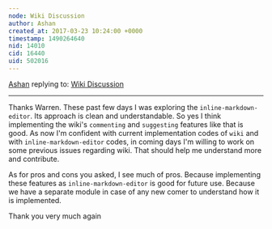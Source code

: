```yaml
---
node: Wiki Discussion
author: Ashan
created_at: 2017-03-23 10:24:00 +0000
timestamp: 1490264640
nid: 14010
cid: 16440
uid: 502016
---
```




[Ashan](../profile/Ashan) replying to: [Wiki Discussion](../notes/Ashan/03-13-2017/wiki-discussion)

----
Thanks Warren. These past few days I was exploring the `inline-markdown-editor`. Its approach is clean and understandable. So yes I think implementing the wiki's `commenting` and `suggesting` features like that is good. As now I'm confident with current implementation codes of `wiki` and with `inline-markdown-editor` codes, in coming days I'm willing to work on some previous issues regarding wiki. That should help me understand more and contribute.

As for pros and cons you asked, I see much of pros. Because implementing these features as `inline-markdown-editor` is good for future use. Because we have a separate module in case of any new comer to understand how it is implemented.

Thank you very much again